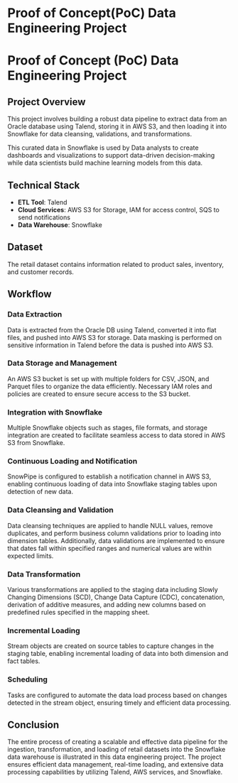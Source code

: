 # Proof of Concept(PoC) Data Engineering Project
# Proof of Concept (PoC) Data Engineering Project

## Project Overview

This project involves building a robust data pipeline to extract data from an Oracle database using Talend, storing it in AWS S3, and then loading it into Snowflake for data cleansing, validations, and transformations.

This curated data in Snowflake is used by Data analysts to create dashboards and visualizations to support data-driven decision-making while data scientists build machine learning models from this data.

## Technical Stack

- **ETL Tool**: Talend
- **Cloud Services**: AWS S3 for Storage, IAM for access control, SQS to send notifications
- **Data Warehouse**: Snowflake

## Dataset

The retail dataset contains information related to product sales, inventory, and customer records.

## Workflow

### Data Extraction

Data is extracted from the Oracle DB using Talend, converted it into flat files, and pushed into AWS S3 for storage. Data masking is performed on sensitive information in Talend before the data is pushed into AWS S3.

### Data Storage and Management

An AWS S3 bucket is set up with multiple folders for CSV, JSON, and Parquet files to organize the data efficiently. Necessary IAM roles and policies are created to ensure secure access to the S3 bucket.

### Integration with Snowflake

Multiple Snowflake objects such as stages, file formats, and storage integration are created to facilitate seamless access to data stored in AWS S3 from Snowflake.

### Continuous Loading and Notification

SnowPipe is configured to establish a notification channel in AWS S3, enabling continuous loading of data into Snowflake staging tables upon detection of new data.

### Data Cleansing and Validation

Data cleansing techniques are applied to handle NULL values, remove duplicates, and perform business column validations prior to loading into dimension tables. Additionally, data validations are implemented to ensure that dates fall within specified ranges and numerical values are within expected limits.

### Data Transformation

Various transformations are applied to the staging data including Slowly Changing Dimensions (SCD), Change Data Capture (CDC), concatenation, derivation of additive measures, and adding new columns based on predefined rules specified in the mapping sheet.

### Incremental Loading

Stream objects are created on source tables to capture changes in the staging table, enabling incremental loading of data into both dimension and fact tables.

### Scheduling

Tasks are configured to automate the data load process based on changes detected in the stream object, ensuring timely and efficient data processing.

## Conclusion

The entire process of creating a scalable and effective data pipeline for the ingestion, transformation, and loading of retail datasets into the Snowflake data warehouse is illustrated in this data engineering project. The project ensures efficient data management, real-time loading, and extensive data processing capabilities by utilizing Talend, AWS services, and Snowflake. 
